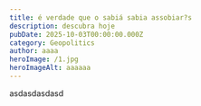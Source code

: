 ```yaml
---
title: é verdade que o sabiá sabia assobiar?s
description: descubra hoje
pubDate: 2025-10-03T00:00:00.000Z
category: Geopolitics
author: aaaa
heroImage: /1.jpg
heroImageAlt: aaaaaa
---
```


asdasdasdasd
